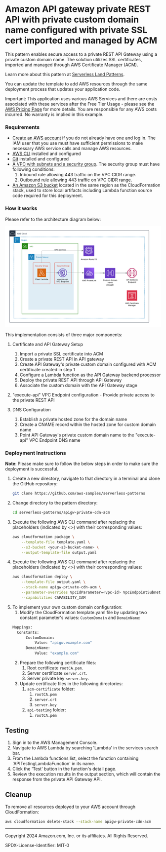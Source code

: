 # Amazon API gateway private REST API with private custom domain name configured with private SSL cert imported and managed by ACM

This pattern enables secure access to a private REST API Gateway using a private custom domain name. The solution utilizes SSL certificates, imported and managed through AWS Certificate Manager (ACM).

Learn more about this pattern at [Serverless Land Patterns](https://serverlessland.com/patterns/apigw-private-cdn).

You can update the template to add AWS resources through the same deployment process that updates your application code.

Important: This application uses various AWS Services and there are costs associated with these services after the Free Tier Usage - please see the [AWS Pricing Page](https://aws.amazon.com/pricing/) for more details. You are responsible for any AWS costs incurred. No warranty is implied in this example.

### Requirements

- [Create an AWS account](https://portal.aws.amazon.com/gp/aws/developer/registration/index.html) if you do not already have one and log in. The IAM user that you use must have sufficient permissions to make necessary AWS service calls and manage AWS resources.
- [AWS CLI](https://docs.aws.amazon.com/cli/latest/userguide/install-cliv2.html) installed and configured
- [Git](https://git-scm.com/book/en/v2/Getting-Started-Installing-Git) installed and configured
- [A VPC with subnets and a security group](https://docs.aws.amazon.com/vpc/latest/userguide/vpc-getting-started.html). The security group must have following conditions:
    1. Inbound rule allowing 443 traffic on the VPC CIDR range.
    2. Outbound rule allowing 443 traffic on VPC CIDR range.
- [An Amazon S3 bucket](https://docs.aws.amazon.com/AmazonS3/latest/userguide/GetStartedWithS3.html) located in the same region as the CloudFormation stack, used to store local artifacts including Lambda function source code required for this deployment.

### How it works

Please refer to the architecture diagram below:

![End to End Architecture](images/architecture.png)

This implementation consists of three major components:

1. Certificate and API Gateway Setup
    1. Import a private SSL certificate into ACM
    2. Create a private REST API in API gateway
    3. Create API Gateway's private custom domain configured with ACM certificate created in step 1
    4. Configure a Lambda function as the API Gateway backend processor
    5. Deploy the private REST API through API Gateway
    6. Associate the custom domain with the API Gateway stage

2. "execute-api" VPC Endpoint configuration - Provide private access to the private REST API

3. DNS Configuration
    1. Establish a private hosted zone for the domain name
    2. Create a CNAME record within the hosted zone for custom domain name
    3. Point API Gateway's private custom domain name to the "execute-api" VPC Endpoint DNS name

### Deployment Instructions

**Note**: Please make sure to follow the below steps in order to make sure the deployment is successful. 

1.  Create a new directory, navigate to that directory in a terminal and clone the GitHub repository:
    ``` bash
    git clone https://github.com/aws-samples/serverless-patterns
    ```
2. Change directory to the pattern directory:
    ```bash
    cd serverless-patterns/apigw-private-cdn-acm
    ```
3. Execute the following AWS CLI command after replacing the placeholders (indicated by <>) with their corresponding values:
    ```bash
    aws cloudformation package \
        --template-file template.yaml \
        --s3-bucket <your-s3-bucket-name> \
        --output-template-file output.yaml 
    ```
4. Execute the following AWS CLI command after replacing the placeholders (indicated by <>) with their corresponding values:
    ```bash
    aws cloudformation deploy \
        --template-file output.yaml \
        --stack-name apigw-private-cdn-acm \
        --parameter-overrides VpcIdParameter=<vpc-id> VpcEndpointSubnetIdsParameter=<subnet-id> ApiVPCESecurityGroup=<security-group-id> \
        --capabilities CAPABILITY_IAM
    ```
4. To implement your own custom domain configuration:
      1. Modify the CloudFormation template.yaml file by updating two constant parameter's values: `CustomDomain` and `DomainName`:
      ```bash
    Mappings:
        Constants:
            CustomDomain:
                Value: "apigw.example.com"
            DomainName:
                Value: "example.com"
    ```
      2. Prepare the following certificate files:
            1. Root certificate `rootCA.pem`.
            2. Server certificate `server.crt`.
            3. Server private key `server.key`.
      3. Update certificate files in the following directories:
            1. `acm-certificate` folder:
                1. `rootCA.pem`
                2. `server.crt`
                3. `server.key`
            2. `api-testing` folder:
                1. `rootCA.pem`

## Testing

1. Sign in to the AWS Management Console.
2. Navigate to AWS Lambda by searching 'Lambda' in the services search bar.
3. From the Lambda functions list, select the function containing 'APITestingLambdaFunction' in its name.
4. Click the 'Test' button in the function's detail page.
5. Review the execution results in the output section, which will contain the response from the private API Gateway API.

## Cleanup

To remove all resources deployed to your AWS account through CloudFormation:

```bash
aws cloudformation delete-stack --stack-name apigw-private-cdn-acm
```


---

Copyright 2024 Amazon.com, Inc. or its affiliates. All Rights Reserved.

SPDX-License-Identifier: MIT-0
